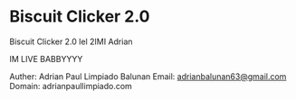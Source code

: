 # Biscuit Clicker 2.0
Biscuit Clicker 2.0 lel 2IMI Adrian

IM LIVE BABBYYYY

Auther: Adrian Paul Limpiado Balunan
Email: adrianbalunan63@gmail.com
Domain: adrianpaullimpiado.com
